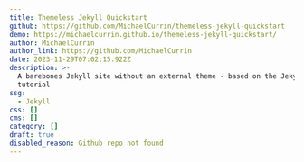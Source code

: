 ```yaml
---
title: Themeless Jekyll Quickstart
github: https://github.com/MichaelCurrin/themeless-jekyll-quickstart
demo: https://michaelcurrin.github.io/themeless-jekyll-quickstart/
author: MichaelCurrin
author_link: https://github.com/MichaelCurrin
date: 2023-11-29T07:02:15.922Z
description: >-
  A barebones Jekyll site without an external theme - based on the Jekyll docs
  tutorial
ssg:
  - Jekyll
css: []
cms: []
category: []
draft: true
disabled_reason: Github repo not found
---
```

